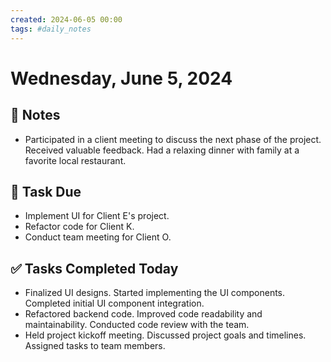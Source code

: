 ```yaml
---
created: 2024-06-05 00:00
tags: #daily_notes
---
```


# Wednesday, June 5, 2024

## 📓 Notes
- Participated in a client meeting to discuss the next phase of the project. Received valuable feedback. Had a relaxing dinner with family at a favorite local restaurant.

## 📅 Task Due
- Implement UI for Client E's project.
- Refactor code for Client K.
- Conduct team meeting for Client O.

## ✅ Tasks Completed Today
- Finalized UI designs. Started implementing the UI components. Completed initial UI component integration.
- Refactored backend code. Improved code readability and maintainability. Conducted code review with the team.
- Held project kickoff meeting. Discussed project goals and timelines. Assigned tasks to team members.